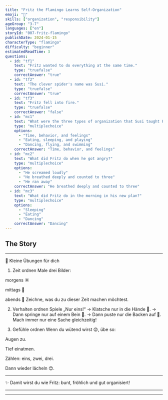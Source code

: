 ```yaml
---
title: "Fritz the Flamingo Learns Self-Organization"
emoji: "🦩"
skills: ["organization", "responsibility"]
ageGroup: "3-7"
languages: ["en"]
storyId: "007-fritz-flamingo"
publishDate: 2024-01-15
characterType: "flamingo"
difficulty: "beginner"
estimatedReadTime: 3
questions:
  - id: "tf1"
    text: "Fritz wanted to do everything at the same time."
    type: "truefalse"
    correctAnswer: "true"
  - id: "tf2"
    text: "The clever spider's name was Susi."
    type: "truefalse"
    correctAnswer: "true"
  - id: "tf3"
    text: "Fritz fell into fire."
    type: "truefalse"
    correctAnswer: "false"
  - id: "mc1"
    text: "What were the three types of organization that Susi taught Fritz?"
    type: "multiplechoice"
    options:
      - "Time, behavior, and feelings"
      - "Eating, sleeping, and playing"
      - "Dancing, flying, and swimming"
    correctAnswer: "Time, behavior, and feelings"
  - id: "mc2"
    text: "What did Fritz do when he got angry?"
    type: "multiplechoice"
    options:
      - "He screamed loudly"
      - "He breathed deeply and counted to three"
      - "He ran away"
    correctAnswer: "He breathed deeply and counted to three"
  - id: "mc3"
    text: "What did Fritz do in the morning in his new plan?"
    type: "multiplechoice"
    options:
      - "Sleeping"
      - "Eating"
      - "Dancing"
    correctAnswer: "Dancing"
---
```


## The Story


---

🎲 Kleine Übungen für dich

1. Zeit ordnen
Male drei Bilder:

morgens ☀️

mittags 🍎

abends 🌙
Zeichne, was du zu dieser Zeit machen möchtest.

2. Verhalten ordnen
Spiele „Nur eins!“
→ Klatsche nur in die Hände 👏.
→ Dann springe nur auf einem Bein 🦵.
→ Dann puste nur die Backen auf 🐸.
Mach immer nur eine Sache gleichzeitig!

3. Gefühle ordnen
Wenn du wütend wirst 😡, übe so:

Augen zu.

Tief einatmen.

Zählen: eins, zwei, drei.

Dann wieder lächeln 😊.

---

✨ Damit wirst du wie Fritz: bunt, fröhlich und gut organisiert!

---

---